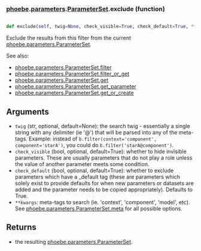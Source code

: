 ### [phoebe](phoebe.md).[parameters](phoebe.parameters.md).[ParameterSet](phoebe.parameters.ParameterSet.md).exclude (function)


```py

def exclude(self, twig=None, check_visible=True, check_default=True, **kwargs)

```



Exclude the results from this filter from the current
[phoebe.parameters.ParameterSet](phoebe.parameters.ParameterSet.md).

See also:
* [phoebe.parameters.ParameterSet.filter](phoebe.parameters.ParameterSet.filter.md)
* [phoebe.parameters.ParameterSet.filter_or_get](phoebe.parameters.ParameterSet.filter_or_get.md)
* [phoebe.parameters.ParameterSet.get](phoebe.parameters.ParameterSet.get.md)
* [phoebe.parameters.ParameterSet.get_parameter](phoebe.parameters.ParameterSet.get_parameter.md)
* [phoebe.parameters.ParameterSet.get_or_create](phoebe.parameters.ParameterSet.get_or_create.md)

Arguments
-----------
* `twig` (str, optional, default=None): the search twig - essentially a single
    string with any delimiter (ie '@') that will be parsed
    into any of the meta-tags.  Example: instead of
    `b.filter(context='component', component='starA')`, you
    could do `b.filter('starA@component')`.
* `check_visible` (bool, optional, default=True): whether to hide invisible
    parameters.  These are usually parameters that do not
    play a role unless the value of another parameter meets
    some condition.
* `check_default` (bool, optional, default=True): whether to exclude parameters which
    have a _default tag (these are parameters which solely exist
    to provide defaults for when new parameters or datasets are
    added and the parameter needs to be copied appropriately).
    Defaults to True.
* `**kwargs`:  meta-tags to search (ie. 'context', 'component',
    'model', etc).  See [phoebe.parameters.ParameterSet.meta](phoebe.parameters.ParameterSet.meta.md)
    for all possible options.

Returns
----------
* the resulting [phoebe.parameters.ParameterSet](phoebe.parameters.ParameterSet.md).

